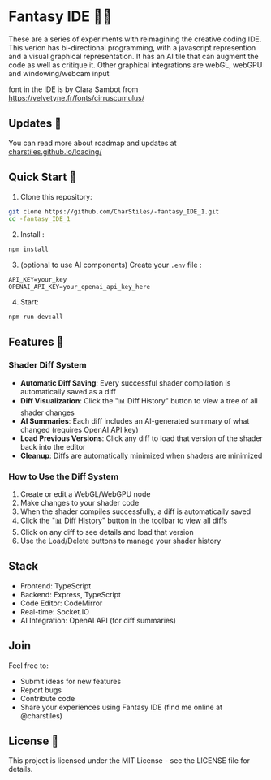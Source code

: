 # Fantasy IDE 🎨✨

These are a series of experiments with reimagining the creative coding IDE.
This verion has bi-directional programming, with a javascript represention and a visual graphical representation. It has an AI tile that can augment the code as well as critique it. Other graphical integrations are webGL, webGPU and windowing/webcam input

font in the IDE is by Clara Sambot from https://velvetyne.fr/fonts/cirruscumulus/

## Updates 🎪

You can read more about roadmap and updates at [charstiles.github.io/loading/](https://charstiles.github.io/loading/)

## Quick Start 🚀

1. Clone this repository:
```bash
git clone https://github.com/CharStiles/-fantasy_IDE_1.git
cd -fantasy_IDE_1
```

2. Install :
```bash
npm install
```

3. (optional to use AI components) Create your `.env` file :
```
API_KEY=your_key
OPENAI_API_KEY=your_openai_api_key_here
```

4. Start:
```bash
npm run dev:all
```

## Features 🚀

### Shader Diff System
- **Automatic Diff Saving**: Every successful shader compilation is automatically saved as a diff
- **Diff Visualization**: Click the "📊 Diff History" button to view a tree of all shader changes
- **AI Summaries**: Each diff includes an AI-generated summary of what changed (requires OpenAI API key)
- **Load Previous Versions**: Click any diff to load that version of the shader back into the editor
- **Cleanup**: Diffs are automatically minimized when shaders are minimized

### How to Use the Diff System
1. Create or edit a WebGL/WebGPU node
2. Make changes to your shader code
3. When the shader compiles successfully, a diff is automatically saved
4. Click the "📊 Diff History" button in the toolbar to view all diffs
5. Click on any diff to see details and load that version
6. Use the Load/Delete buttons to manage your shader history

## Stack 

- Frontend: TypeScript
- Backend: Express, TypeScript
- Code Editor: CodeMirror
- Real-time: Socket.IO
- AI Integration: OpenAI API (for diff summaries)

## Join

Feel free to:
- Submit ideas for new features
- Report bugs
- Contribute code
- Share your experiences using Fantasy IDE (find me online at @charstiles)

## License 📜

This project is licensed under the MIT License - see the LICENSE file for details.


